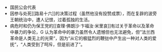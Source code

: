- 国民公会代表
- 因参与处死[[路易十六]]的决策过程（虽然他没有投赞成票），而在复辟的波旁王朝统治中，遭人记恨，过着孤独的生活。
- 病危时和仍为保王党的[[查理·佛朗沙·卞福汝·米里哀]]有过关于革命以及革命中暴力的争论，G 认为革命中的暴力虽然令人遗憾但也无法避免，但”法兰西革命是人类无上的光荣“，因为“从它的极猛烈的鞭挞中产生出一种对人类的爱抚”，“人类受到了呵斥，但是前进了”。